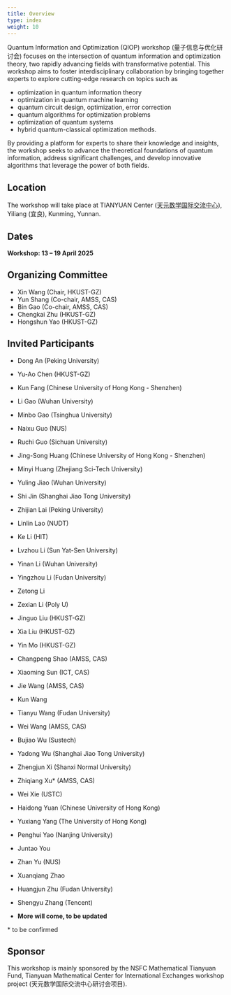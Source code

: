 ```yaml
---
title: Overview
type: index
weight: 10
---
```


Quantum Information and Optimization (QIOP) workshop (量子信息与优化研讨会) focuses on the intersection of quantum information and optimization theory, two rapidly advancing fields with transformative potential. 
This workshop aims to foster interdisciplinary collaboration by bringing together experts to explore cutting-edge research on topics such as 

- optimization in quantum information theory
- optimization in quantum machine learning
- quantum circuit design, optimization, error correction 
- quantum algorithms for optimization problems
- optimization of quantum systems
- hybrid quantum-classical optimization methods. 

By providing a platform for experts to share their knowledge and insights, the workshop seeks to advance the theoretical foundations of quantum information, address significant challenges, and develop innovative algorithms that leverage the power of both fields.

## Location

The workshop will take place at TIANYUAN Center ([天元数学国际交流中心](http://tianyuan.amss.ac.cn/)), Yiliang (宜良), Kunming, Yunnan.

## Dates

**Workshop: 13 – 19 April 2025**

## Organizing Committee

- Xin Wang (Chair, HKUST-GZ)
- Yun Shang (Co-chair, AMSS, CAS)
- Bin Gao (Co-chair, AMSS, CAS)
- Chengkai Zhu (HKUST-GZ)
- Hongshun Yao (HKUST-GZ)

## Invited Participants

- Dong An (Peking University)

- Yu-Ao Chen (HKUST-GZ)

- Kun Fang (Chinese University of Hong Kong - Shenzhen)

- Li Gao (Wuhan University)

- Minbo Gao (Tsinghua University)

- Naixu Guo (NUS)

- Ruchi Guo (Sichuan University)

- Jing-Song Huang (Chinese University of Hong Kong - Shenzhen)

- Minyi Huang (Zhejiang Sci-Tech University)

- Yuling Jiao (Wuhan University)

- Shi Jin (Shanghai Jiao Tong University)

- Zhijian Lai (Peking University)

- Linlin Lao (NUDT)

- Ke Li (HIT)

- Lvzhou Li (Sun Yat-Sen University)

- Yinan Li (Wuhan University)

- Yingzhou Li (Fudan University)

- Zetong Li

- Zexian Li (Poly U)

- Jinguo Liu (HKUST-GZ)

- Xia Liu (HKUST-GZ)

- Yin Mo (HKUST-GZ)

- Changpeng Shao (AMSS, CAS)

- Xiaoming Sun (ICT, CAS)

- Jie Wang (AMSS, CAS)

- Kun Wang

- Tianyu Wang (Fudan University)

- Wei Wang (AMSS, CAS)

- Bujiao Wu (Sustech)

- Yadong Wu (Shanghai Jiao Tong University)

- Zhengjun Xi (Shanxi Normal University)

- Zhiqiang Xu* (AMSS, CAS)

- Wei Xie (USTC)

- Haidong Yuan (Chinese University of Hong Kong)

- Yuxiang Yang (The University of Hong Kong)

- Penghui Yao (Nanjing University)

- Juntao You

- Zhan Yu (NUS)

- Xuanqiang Zhao

- Huangjun Zhu (Fudan University)

- Shengyu Zhang (Tencent)

- **More will come, to be updated**

\* to be confirmed

## Sponsor

This workshop is mainly sponsored by the NSFC Mathematical Tianyuan Fund, Tianyuan Mathematical Center for International Exchanges workshop project (天元数学国际交流中心研讨会项目).
